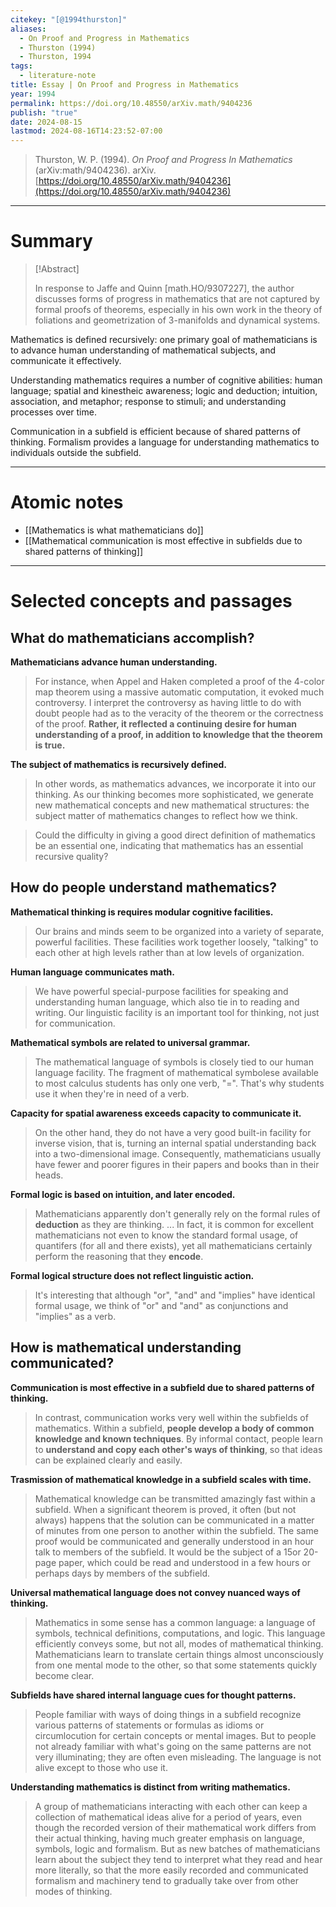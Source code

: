 ```yaml
---
citekey: "[@1994thurston]"
aliases:
  - On Proof and Progress in Mathematics
  - Thurston (1994)
  - Thurston, 1994
tags:
  - literature-note
title: Essay | On Proof and Progress in Mathematics
year: 1994
permalink: https://doi.org/10.48550/arXiv.math/9404236
publish: "true"
date: 2024-08-15
lastmod: 2024-08-16T14:23:52-07:00
---
```

> Thurston, W. P. (1994). _On Proof and Progress In Mathematics_ (arXiv:math/9404236). arXiv. [https://doi.org/10.48550/arXiv.math/9404236](https://doi.org/10.48550/arXiv.math/9404236)


---
# Summary


> [!Abstract]
>
> In response to Jaffe and Quinn [math.HO/9307227], the author discusses forms of progress in mathematics that are not captured by formal proofs of theorems, especially in his own work in the theory of foliations and geometrization of 3-manifolds and dynamical systems.

Mathematics is defined recursively: one primary goal of mathematicians is to advance human understanding of mathematical subjects, and communicate it effectively.

Understanding mathematics requires a number of cognitive abilities: human language; spatial and kinestheic awareness; logic and deduction; intuition, association, and metaphor; response to stimuli; and understanding processes over time.

Communication in a subfield is efficient because of shared patterns of thinking. Formalism provides a language for understanding mathematics to individuals outside the subfield.

---
# Atomic notes

- [[Mathematics is what mathematicians do]]
- [[Mathematical communication is most effective in subfields due to shared patterns of thinking]]

---

# Selected concepts and passages

## What do mathematicians accomplish?

**Mathematicians advance human understanding.**
> For instance, when Appel and Haken completed a proof of the 4-color map theorem using a massive automatic computation, it evoked much controversy. I interpret the controversy as having little to do with doubt people had as to the veracity of the theorem or the correctness of the proof. **Rather, it reflected a continuing desire for human understanding of a proof, in addition to knowledge that the theorem is true.**

**The subject of mathematics is recursively defined.**
> In other words, as mathematics advances, we incorporate it into our thinking. As our thinking becomes more sophisticated, we generate new mathematical concepts and new mathematical structures: the subject matter of mathematics changes to reflect how we think.

> Could the difficulty in giving a good direct definition of mathematics be an essential one, indicating that mathematics has an essential recursive quality?

## How do people understand mathematics?

**Mathematical thinking is requires modular cognitive facilities.**
> Our brains and minds seem to be organized into a variety of separate, powerful facilities. These facilities work together loosely, "talking" to each other at high levels rather than at low levels of organization.

**Human language communicates math.**
> We have powerful special-purpose facilities for speaking and understanding human language, which also tie in to reading and writing. Our linguistic facility is an important tool for thinking, not just for communication.

**Mathematical symbols are related to universal grammar.**
> The mathematical language of symbols is closely tied to our human language facility. The fragment of mathematical symbolese available to most calculus students has only one verb, "=". That's why students use it when they're in need of a verb.

**Capacity for spatial awareness exceeds capacity to communicate it.**
> On the other hand, they do not have a very good built-in facility for inverse vision, that is, turning an internal spatial understanding back into a two-dimensional image. Consequently, mathematicians usually have fewer and poorer figures in their papers and books than in their heads.

**Formal logic is based on intuition, and later encoded.**
> Mathematicians apparently don't generally rely on the formal rules of **deduction** as they are thinking. ... In fact, it is common for excellent mathematicians not even to know the standard formal usage, of quantifers (for all and there exists), yet all mathematicians certainly perform the reasoning that they **encode**.

**Formal logical structure does not reflect linguistic action.**
> It's interesting that although "or", "and" and "implies" have identical formal usage, we think of "or" and "and" as conjunctions and "implies" as a verb.

## How is mathematical understanding communicated?

**Communication is most effective in a subfield due to shared patterns of thinking.**
> In contrast, communication works very well within the subfields of mathematics. Within a subfield, **people develop a body of common knowledge and known techniques**. By informal contact, people learn to **understand and copy each other's ways of thinking**, so that ideas can be explained clearly and easily.

**Trasmission of mathematical knowledge in a subfield scales with time.**
> Mathematical knowledge can be transmitted amazingly fast within a subfield. When a significant theorem is proved, it often (but not always) happens that the solution can be communicated in a matter of minutes from one person to another within the subfield. The same proof would be communicated and generally understood in an hour talk to members of the subfield. It would be the subject of a 15or 20-page paper, which could be read and understood in a few hours or perhaps days by members of the subfield.

**Universal mathematical language does not convey nuanced ways of thinking.**
> Mathematics in some sense has a common language: a language of symbols, technical definitions, computations, and logic. This language efficiently conveys some, but not all, modes of mathematical thinking. Mathematicians learn to translate certain things almost unconsciously from one mental mode to the other, so that some statements quickly become clear.

**Subfields have shared internal language cues for thought patterns.**
> People familiar with ways of doing things in a subfield recognize various patterns of statements or formulas as idioms or circumlocution for certain concepts or mental images. But to people not already familiar with what's going on the same patterns are not very illuminating; they are often even misleading. The language is not alive except to those who use it.

**Understanding mathematics is distinct from writing mathematics.**
> A group of mathematicians interacting with each other can keep a collection of mathematical ideas alive for a period of years, even though the recorded version of their mathematical work differs from their actual thinking, having much greater emphasis on language, symbols, logic and formalism. But as new batches of mathematicians learn about the subject they tend to interpret what they read and hear more literally, so that the more easily recorded and communicated formalism and machinery tend to gradually take over from other modes of thinking.



